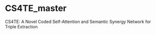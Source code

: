 # CS4TE_master
 CS4TE: A Novel Coded Self-Attention and Semantic Synergy Network for Triple Extraction
